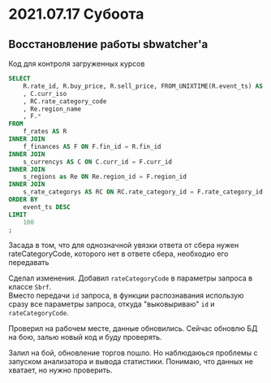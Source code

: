 # 2021.07.17 Субоота
## Восстановление работы sbwatcher'а
Код для контроля загруженных курсов
```SQL
SELECT 
	R.rate_id, R.buy_price, R.sell_price, FROM_UNIXTIME(R.event_ts) AS event_ts
    , C.curr_iso
    , RC.rate_category_code
    , Re.region_name
    , F.*
FROM 
	f_rates AS R
INNER JOIN 
	f_finances AS F ON F.fin_id = R.fin_id
INNER JOIN
	s_currencys AS C ON C.curr_id = F.curr_id
INNER JOIN
	s_regions as Re ON Re.region_id = F.region_id
INNER JOIN
	s_rate_categorys AS RC ON RC.rate_category_id = F.rate_category_id
ORDER BY 
	event_ts DESC
LIMIT 
	100
;
```

Засада в том, что для однозначной увязки ответа от сбера нужен rateCategoryCode, которого нет в ответе сбера, необходио его передавать

Сделал изменения. Добавил `rateCategoryCode` в параметры запроса в классе `Sbrf`.  
Вместо передачи `id` запроса, в функции распознавания использую сразу все параметры запроса, откуда "выковыриваю" `id` и `rateCategoryCode`.

Проверил на рабочем месте, данные обновились. Сейчас обновлю БД на бою, залью новый код и буду проверять.

Залил на бой, обновление торгов пошло. Но наблюдаюься проблемы с запуском анализатора и вывода статистики. Понимаю, что данных не хватает, но нужно проверить.